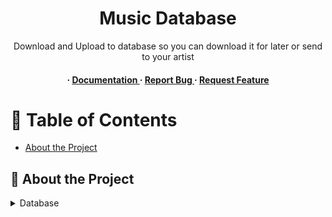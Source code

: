 <div align='center'>

<h1>Music Database </h1>
<p>Download and Upload to database so you can download it for later or send to your artist</p>

<h4> <span> · </span> <a href="https://github.com/milcnwav/underepth/blob/master/README.md"> Documentation </a> <span> · </span> <a href="https://github.com/milcnwav/underepth/issues"> Report Bug </a> <span> · </span> <a href="https://github.com/milcnwav/underepth/issues"> Request Feature </a> </h4>


</div>

# :notebook_with_decorative_cover: Table of Contents

- [About the Project](#star2-about-the-project)


## :star2: About the Project
<details> <summary>Database</summary> <ul>
<li><a href="firebase.com">Firebase</a></li>
</ul> </details>
